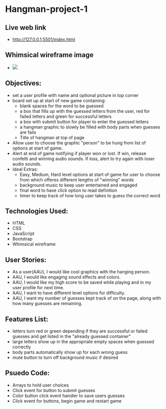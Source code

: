 # Hangman-project-1

## Live web link
* http://127.0.0.1:5501/index.html

## Whimsical wireframe image
* ![](https://user-images.githubusercontent.com/68576904/89580271-ed7d8700-d7e9-11ea-909e-0dd9c19f4146.png)


## Objectives:
* set a user profile with name and optional picture in top corner
* board set up at start of new game containing:
  *  blank spaces for the word to be guessed
  *  a box that fills up with the guessed letters from the user, red for failed letters and green for successful letters
  *  a box with submit button for player to enter the guessed letters
  *  a hangman graphic to slowly be filled with body parts when guesses are fails
  *  Title of hangman at top of page
* Allow user to choose the graphic "person" to be hung from list of options at start of game. 
* Alert at end of game notifying if player won or lost. If win, release confetti and winning audio sounds. If loss, alert to try again with loser audio sounds.
* Ideal Extras:
    * Easy, Medium, Hard level options at start of game for user to choose from which offeres different lengths of "winning" words
    * background music to keep user entertained and engaged
    * final word to have click option to read definition
    * timer to keep track of how long user takes to guess the correct word

## Technologies Used:
* HTML
* CSS
* JavaScript
* Bootstrap
* Whimsical wireframe


## User Stories:
* As a user(AAU), I would like cool graphics with the hanging person.
* AAU, I would like engaging sound effects and colors.
* AAU, I would like my high score to be saved while playing and in my user profile for next time.
* AAU, I want to have different level options for difficulty. 
* AAU, I want my number of guesses kept track of on the page, along with how many guesses are remaining.

## Features List:
* letters turn red or green depending if they are successful or failed guesses and get listed in the "already guessed container"
* large letters show up in the appropriate empty spaces when guessed correctly
* body parts automatically show up for each wrong guess
* mute button to turn off background music if desired

## Psuedo Code:
* Arrays to hold user choices
* Click event for button to submit guesses
* Color button click event handler to save users guesses
* Click event for buttons, begin game and restart game
